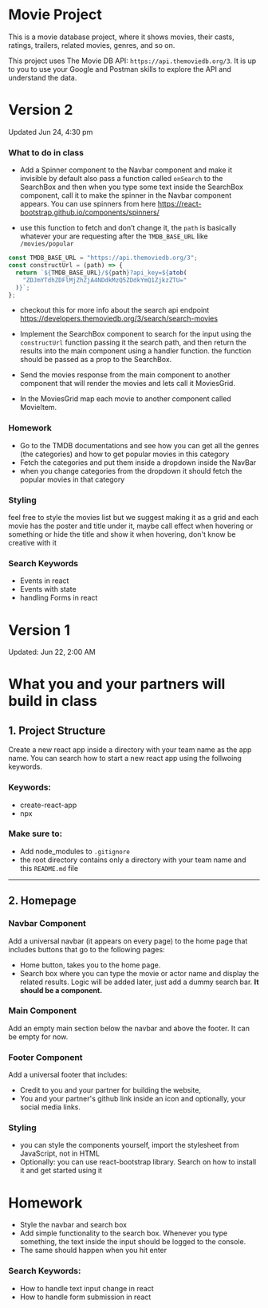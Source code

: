 # Movie Project

This is a movie database project, where it shows movies, their casts, ratings, trailers, related movies, genres, and so on.

This project uses The Movie DB API: `https://api.themoviedb.org/3`. It is up to
you to use your Google and Postman skills to explore the API and understand the
data.

# Version 2

Updated Jun 24, 4:30 pm

### What to do in class

- Add a Spinner component to the Navbar component and make it invisible by default also pass a function called `onSearch` to the SearchBox and then when you type some text inside the SearchBox component, call it to make the spinner in the Navbar component appears. You can use spinners from here https://react-bootstrap.github.io/components/spinners/

- use this function to fetch and don’t change it, the `path` is basically whatever your are requesting after the `TMDB_BASE_URL` like `/movies/popular`

```jsx
const TMDB_BASE_URL = "https://api.themoviedb.org/3";
const constructUrl = (path) => {
  return `${TMDB_BASE_URL}/${path}?api_key=${atob(
    "ZDJmYTdhZDFlMjZhZjA4NDdkMzQ5ZDdkYmQ1ZjkzZTU="
  )}`;
};
```

- checkout this for more info about the search api endpoint
  https://developers.themoviedb.org/3/search/search-movies

- Implement the SearchBox component to search for the input using the `constructUrl` function passing it the search path, and then return the results into the main component using a handler function. the function should be passed as a prop to the SearchBox.
- Send the movies response from the main component to another component that will render the movies and lets call it MoviesGrid.
- In the MoviesGrid map each movie to another component called MovieItem.

### Homework

- Go to the TMDB documentations and see how you can get all the genres (the categories) and how to get popular movies in this category
- Fetch the categories and put them inside a dropdown inside the NavBar
- when you change categories from the dropdown it should fetch the popular movies in that category

### Styling

feel free to style the movies list but we suggest making it as a grid and each movie has the poster and title under it, maybe call effect when hovering or something or hide the title and show it when hovering, don't know be creative with it

### Search Keywords

- Events in react
- Events with state
- handling Forms in react

# Version 1

Updated: Jun 22, 2:00 AM

# What you and your partners will build in class

## 1. Project Structure

Create a new react app inside a directory with your team name as the app name. You can search how to start a new react app using the follwoing keywords.

### Keywords:

- create-react-app
- npx

### Make sure to:

- Add node_modules to `.gitignore`
- the root directory contains only a directory with your team name and this `README.md` file

---

## 2. Homepage

### Navbar Component

Add a universal navbar (it appears on every page) to the home page that includes
buttons that go to the following pages:

- Home button, takes you to the home page.
- Search box where you can type the movie or actor name and display the
  related results. Logic will be added later, just add a dummy search bar. **It should be a component.**

### Main Component

Add an empty main section below the navbar and above the footer. It can be empty for now.

### Footer Component

Add a universal footer that includes:

- Credit to you and your partner for building the website,
- You and your partner's github link inside an icon and optionally, your social
  media links.

### Styling

- you can style the components yourself, import the stylesheet from JavaScript, not in HTML
- Optionally: you can use react-bootstrap library. Search on how to install it and get started using it

# Homework

- Style the navbar and search box
- Add simple functionality to the search box. Whenever you type something, the text inside the input should be logged to the console.
- The same should happen when you hit enter

### Search Keywords:

- How to handle text input change in react
- How to handle form submission in react
